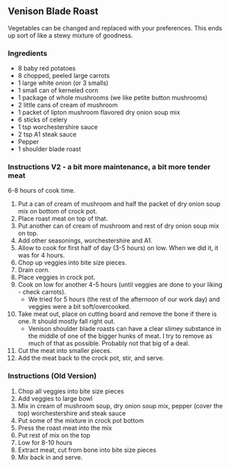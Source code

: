 ## Venison Blade Roast

Vegetables can be changed and replaced with your preferences. This ends up sort of like a stewy mixture of goodness.

### Ingredients

- 8 baby red potatoes
- 8 chopped, peeled large carrots
- 1 large white onion (or 3 smalls)
- 1 small can of kerneled corn
- 1 package of whole mushrooms (we like petite button mushrooms)
- 2 little cans of cream of mushroom
- 1 packet of lipton mushroom flavored dry onion soup mix
- 6 sticks of celery
- 1 tsp worchestershire sauce
- 2 tsp A1 steak sauce
- Pepper
- 1 shoulder blade roast

### Instructions V2 - a bit more maintenance, a bit more tender meat

6-8 hours of cook time.

1. Put a can of cream of mushroom and half the packet of dry onion soup mix on bottom of crock pot.
2. Place roast meat on top of that.
3. Put another can of cream of mushroom and rest of dry onion soup mix on top.
4. Add other seasonings, worchestershire and A1.
5. Allow to cook for first half of day (3-5 hours) on low. When we did it, it was for 4 hours.
6. Chop up veggies into bite size pieces.
7. Drain corn.
8. Place veggies in crock pot.
9. Cook on low for another 4-5 hours (until veggies are done to your liking - check carrots).
    - We tried for 5 hours (the rest of the afternoon of our work day) and veggies were a bit soft/overcooked.
10. Take meat out, place on cutting board and remove the bone if there is one. It should mostly fall right out.
    - Venison shoulder blade roasts can have a clear slimey substance in the middle of one of the bigger hunks of meat. I try to remove as much of that as possible. Probably not that big of a deal.
11. Cut the meat into smaller pieces.
12. Add the meat back to the crock pot, stir, and serve.

### Instructions (Old Version)

1. Chop all veggies into bite size pieces
2. Add veggies to large bowl
3. Mix in cream of mushroom soup, dry onion soup mix, pepper (cover the top) worchestershire and steak sauce
4. Put some of the mixture in crock pot bottom
5. Press the roast meat into the mix
6. Put rest of mix on the top
7. Low for 8-10 hours
8. Extract meat, cut from bone into bite size pieces
9. Mix back in and serve.
